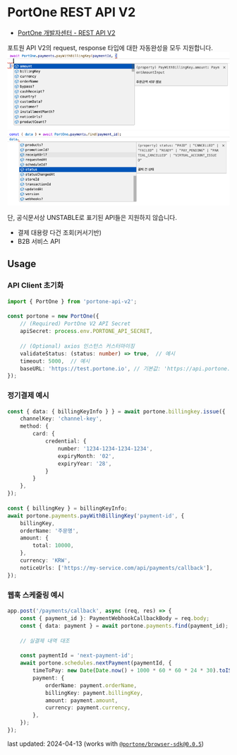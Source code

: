 # PortOne REST API V2

- [PortOne 개발자센터 - REST API V2](https://developers.portone.io/api/rest-v2?v=v2)

포트원 API V2의 request, response 타입에 대한 자동완성을 모두 지원합니다.
![alt text](public/request-auto-complete.png)
![alt text](public/response-auto-complete.png)

단, 공식문서상 UNSTABLE로 표기된 API들은 지원하지 않습니다.
- 결제 대용량 다건 조회(커서기반)
- B2B 서비스 API

## Usage

### API Client 초기화
```ts
import { PortOne } from 'portone-api-v2';

const portone = new PortOne({
    // (Required) PortOne V2 API Secret
    apiSecret: process.env.PORTONE_API_SECRET,

    // (Optional) axios 인스턴스 커스터마이징
    validateStatus: (status: number) => true,  // 예시
    timeout: 5000,  // 예시
    baseURL: 'https://test.portone.io', // 기본값: 'https://api.portone.io'
});
```

### 정기결제 예시
```ts
const { data: { billingKeyInfo } } = await portone.billingkey.issue({
    channelKey: 'channel-key',
    method: {
        card: {
            credential: {
                number: '1234-1234-1234-1234',
                expiryMonth: '02',
                expiryYear: '28',
            }
        }
    },
});

const { billingKey } = billingKeyInfo;
await portone.payments.payWithBillingKey('payment-id', {
    billingKey,
    orderName: '주문명',
    amount: {
        total: 10000,
    },
    currency: 'KRW',
    noticeUrls: ['https://my-service.com/api/payments/callback'],
});
```

### 웹훅 스케줄링 예시
```ts
app.post('/payments/callback', async (req, res) => {
    const { payment_id }: PaymentWebhookCallbackBody = req.body;
    const { data: payment } = await portone.payments.find(payment_id);

    // 실결제 내역 대조

    const paymentId = 'next-payment-id';
    await portone.schedules.nextPayment(paymentId, {
        timeToPay: new Date(Date.now() + 1000 * 60 * 60 * 24 * 30).toISOString(),
        payment: {
            orderName: payment.orderName,
            billingKey: payment.billingKey,
            amount: payment.amount,
            currency: payment.currency,
        },
    });
});
```

last updated: 2024-04-13 (works with [`@portone/browser-sdk@0.0.5`](https://www.npmjs.com/package/@portone/browser-sdk?activeTab=readme))